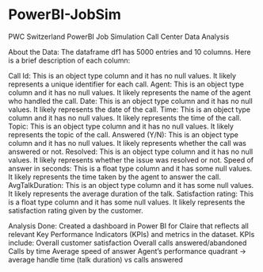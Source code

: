 # PowerBI-JobSim
PWC Switzerland PowerBI Job Simulation Call Center Data Analysis

About the Data:
The dataframe df1 has 5000 entries and 10 columns. Here is a brief description of each column:

Call Id: This is an object type column and it has no null values. It likely represents a unique identifier for each call.
Agent: This is an object type column and it has no null values. It likely represents the name of the agent who handled the call.
Date: This is an object type column and it has no null values. It likely represents the date of the call.
Time: This is an object type column and it has no null values. It likely represents the time of the call.
Topic: This is an object type column and it has no null values. It likely represents the topic of the call.
Answered (Y/N): This is an object type column and it has no null values. It likely represents whether the call was answered or not.
Resolved: This is an object type column and it has no null values. It likely represents whether the issue was resolved or not.
Speed of answer in seconds: This is a float type column and it has some null values. It likely represents the time taken by the agent to answer the call.
AvgTalkDuration: This is an object type column and it has some null values. It likely represents the average duration of the talk.
Satisfaction rating: This is a float type column and it has some null values. It likely represents the satisfaction rating given by the customer.

Analysis Done:
Created a dashboard in Power BI for Claire that reflects all relevant Key Performance Indicators (KPIs) and metrics in the dataset.
KPIs include:
Overall customer satisfaction
Overall calls answered/abandoned
Calls by time
Average speed of answer
Agent’s performance quadrant -> average handle time (talk duration) vs calls answered
